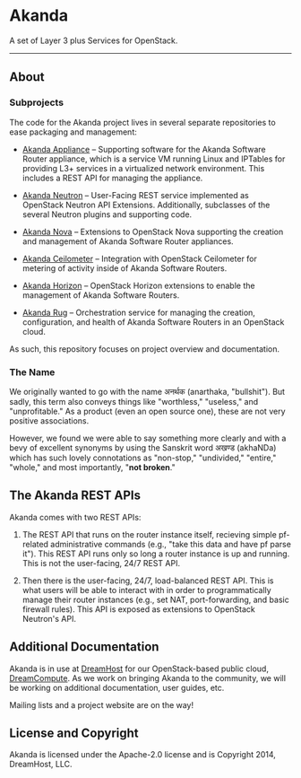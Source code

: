 # Akanda

A set of Layer 3 plus Services for OpenStack.

----

## About

### Subprojects

The code for the Akanda project lives in several separate repositories to ease
packaging and management:

  * [Akanda Appliance](https://github.com/dreamhost/akanda-appliance) –
    Supporting software for the Akanda Software Router appliance, which is a
    service VM running Linux and IPTables for providing L3+ services in a
    virtualized network environment. This includes a REST API for managing the
    appliance.

  * [Akanda Neutron](https://github.com/dreamhost/akanda-quantum) – User-Facing
    REST service implemented as OpenStack Neutron API Extensions. Additionally,
    subclasses of the several Neutron plugins and supporting code.

  * [Akanda Nova](https://github.com/dreamhost/akanda-nova) – Extensions to
    OpenStack Nova supporting the creation and management of Akanda Software
    Router appliances.

  * [Akanda Ceilometer](https://github.com/dreamhost/akanda-ceilometer)
    – Integration with OpenStack Ceilometer for metering of activity inside of
    Akanda Software Routers.
  
  * [Akanda Horizon](https://github.com/dreamhost/akanda-horizon) – OpenStack
    Horizon extensions to enable the management of Akanda Software Routers.

  * [Akanda Rug](https://github.com/dreamhost/akanda-rug) – Orchestration
    service for managing the creation, configuration, and health of Akanda
    Software Routers in an OpenStack cloud.

As such, this repository focuses on project overview and documentation.

### The Name

We originally wanted to go with the name अनर्थक (anarthaka, "bullshit"). But
sadly, this term also conveys things like "worthless," "useless," and
"unprofitable." As a product (even an open source one), these are not very
positive associations.

However, we found we were able to say something more clearly and with a bevy of
excellent synonyms by using the Sanskrit word अखण्ड (akhaNDa) which has such
lovely connotations as "non-stop," "undivided," "entire," "whole," and most
importantly, "**not broken**."

## The Akanda REST APIs

Akanda comes with two REST APIs:

1. The REST API that runs on the router instance itself, recieving simple
   pf-related administrative commands (e.g., "take this data and have pf parse
   it"). This REST API runs only so long a router instance is up and running.
   This is not the user-facing, 24/7 REST API.

2. Then there is the user-facing, 24/7, load-balanced REST API. This is what
   users will be able to interact with in order to programmatically manage their
   router instances (e.g., set NAT, port-forwarding, and basic firewall rules).
   This API is exposed as extensions to OpenStack Neutron's API.

## Additional Documentation

Akanda is in use at [DreamHost](http://dreamhost.com) for our OpenStack-based
public cloud, [DreamCompute](http://dreamhost.com/cloud/dreamcompute). As we
work on bringing Akanda to the community, we will be working on additional
documentation, user guides, etc.

Mailing lists and a project website are on the way!

## License and Copyright

Akanda is licensed under the Apache-2.0 license and is Copyright 2014,
DreamHost, LLC.
